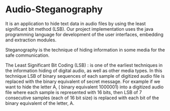 # Audio-Steganography

It is an application to hide text data in audio files by using the least significant bit method (LSB). Our project implementation uses the java programming language for development of the user interfaces, embedding and extraction modules.

Steganography is the technique of hiding information in some media for the safe communication.

The Least Significant Bit Coding (LSB) : is one of the earliest techniques in the information hiding of digital audio, as well as other media types. In this technique LSB of binary sequences of each sample of digitized audio file is replaced with the binary equivalent of secret message. For example if we want to hide the letter A, ( binary equivalent 1000001) into a digitized audio file where each sample is represented with 16 bits, then LSB of 7 consecutive samples (each of 16 bit size) is replaced with each bit of the binary equivalent of the letter, A.
